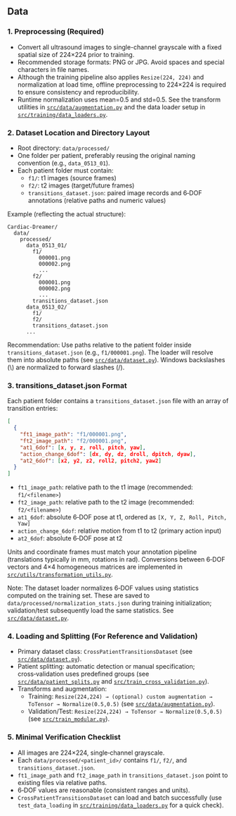## Data

### 1. Preprocessing (Required)
- Convert all ultrasound images to single-channel grayscale with a fixed spatial size of 224×224 prior to training.
- Recommended storage formats: PNG or JPG. Avoid spaces and special characters in file names.
- Although the training pipeline also applies `Resize(224, 224)` and normalization at load time, offline preprocessing to 224×224 is required to ensure consistency and reproducibility.
- Runtime normalization uses mean=0.5 and std=0.5. See the transform utilities in [`src/data/augmentation.py`](../src/data/augmentation.py) and the data loader setup in [`src/training/data_loaders.py`](../src/training/data_loaders.py).

### 2. Dataset Location and Directory Layout
- Root directory: `data/processed/`
- One folder per patient, preferably reusing the original naming convention (e.g., `data_0513_01`).
- Each patient folder must contain:
  - `f1/`: t1 images (source frames)
  - `f2/`: t2 images (target/future frames)
  - `transitions_dataset.json`: paired image records and 6‑DOF annotations (relative paths and numeric values)

Example (reflecting the actual structure):
```
Cardiac-Dreamer/
  data/
    processed/
      data_0513_01/
        f1/
          000001.png
          000002.png
          ...
        f2/
          000001.png
          000002.png
          ...
        transitions_dataset.json
      data_0513_02/
        f1/
        f2/
        transitions_dataset.json
      ...
```

Recommendation: Use paths relative to the patient folder inside `transitions_dataset.json` (e.g., `f1/000001.png`). The loader will resolve them into absolute paths (see [`src/data/dataset.py`](../src/data/dataset.py)). Windows backslashes (\\) are normalized to forward slashes (/).

### 3. transitions_dataset.json Format
Each patient folder contains a `transitions_dataset.json` file with an array of transition entries:
```json
[
  {
    "ft1_image_path": "f1/000001.png",
    "ft2_image_path": "f2/000001.png",
    "at1_6dof": [x, y, z, roll, pitch, yaw],
    "action_change_6dof": [dx, dy, dz, droll, dpitch, dyaw],
    "at2_6dof": [x2, y2, z2, roll2, pitch2, yaw2]
  }
]
```
- `ft1_image_path`: relative path to the t1 image (recommended: `f1/<filename>`)
- `ft2_image_path`: relative path to the t2 image (recommended: `f2/<filename>`)
- `at1_6dof`: absolute 6‑DOF pose at t1, ordered as `[X, Y, Z, Roll, Pitch, Yaw]`
- `action_change_6dof`: relative motion from t1 to t2 (primary action input)
- `at2_6dof`: absolute 6‑DOF pose at t2

Units and coordinate frames must match your annotation pipeline (translations typically in mm, rotations in rad). Conversions between 6‑DOF vectors and 4×4 homogeneous matrices are implemented in [`src/utils/transformation_utils.py`](../src/utils/transformation_utils.py).

Note: The dataset loader normalizes 6‑DOF values using statistics computed on the training set. These are saved to `data/processed/normalization_stats.json` during training initialization; validation/test subsequently load the same statistics. See [`src/data/dataset.py`](../src/data/dataset.py).

### 4. Loading and Splitting (For Reference and Validation)
- Primary dataset class: `CrossPatientTransitionsDataset` (see [`src/data/dataset.py`](../src/data/dataset.py)).
- Patient splitting: automatic detection or manual specification; cross‑validation uses predefined groups (see [`src/data/patient_splits.py`](../src/data/patient_splits.py) and [`src/train_cross_validation.py`](../src/train_cross_validation.py)).
- Transforms and augmentation:
  - Training: `Resize(224,224) → (optional) custom augmentation → ToTensor → Normalize(0.5,0.5)` (see [`src/data/augmentation.py`](../src/data/augmentation.py)).
  - Validation/Test: `Resize(224,224) → ToTensor → Normalize(0.5,0.5)` (see [`src/train_modular.py`](../src/train_modular.py)).

### 5. Minimal Verification Checklist
- All images are 224×224, single‑channel grayscale.
- Each `data/processed/<patient_id>/` contains `f1/`, `f2/`, and `transitions_dataset.json`.
- `ft1_image_path` and `ft2_image_path` in `transitions_dataset.json` point to existing files via relative paths.
- 6‑DOF values are reasonable (consistent ranges and units).
- `CrossPatientTransitionsDataset` can load and batch successfully (use `test_data_loading` in [`src/training/data_loaders.py`](../src/training/data_loaders.py) for a quick check). 